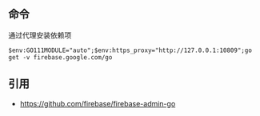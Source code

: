 ## 命令

通过代理安装依赖项

```
$env:GO111MODULE="auto";$env:https_proxy="http://127.0.0.1:10809";go get -v firebase.google.com/go
```

## 引用

- https://github.com/firebase/firebase-admin-go